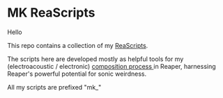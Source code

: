 # MK ReaScripts

Hello

This repo contains a collection of my [ReaScripts](https://www.reaper.fm/sdk/reascript/reascript.php). 

The scripts here are developed mostly as helpful tools for my (electroacoustic / electronic) [ composition process ](http://madskjeldgaard.dk) in Reaper, harnessing Reaper's powerful potential for sonic weirdness.

All my scripts are prefixed "mk_"
